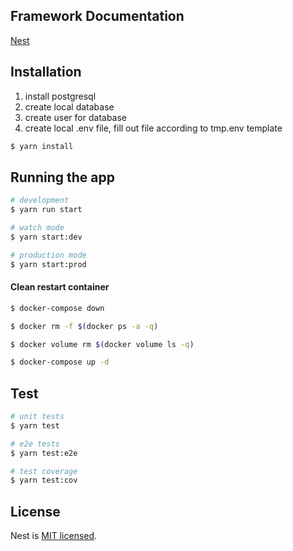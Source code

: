 ## Framework Documentation

[Nest](https://github.com/nestjs/nest)

## Installation

1. install postgresql 
2. create local database 
3. create user for database
4. create local .env file, fill out file according to tmp.env template 

```bash
$ yarn install
```

## Running the app

```bash
# development
$ yarn run start

# watch mode
$ yarn start:dev

# production mode
$ yarn start:prod
```

#### Clean restart container

```bash
$ docker-compose down

$ docker rm -f $(docker ps -a -q)

$ docker volume rm $(docker volume ls -q)

$ docker-compose up -d
```

## Test

```bash
# unit tests
$ yarn test

# e2e tests
$ yarn test:e2e

# test coverage
$ yarn test:cov
```

## License

Nest is [MIT licensed](LICENSE).
